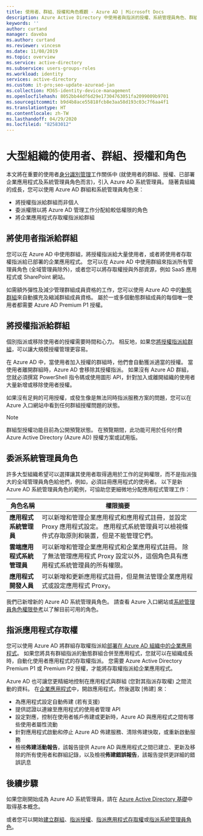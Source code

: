 ```yaml
---
title: 使用者、群組、授權和角色概觀 - Azure AD | Microsoft Docs
description: Azure Active Directory 中使用者與指派的授權、系統管理員角色、群組成員資格之間的關聯性
keywords: ''
author: curtand
manager: daveba
ms.author: curtand
ms.reviewer: vincesm
ms.date: 11/08/2019
ms.topic: overview
ms.service: active-directory
ms.subservice: users-groups-roles
ms.workload: identity
services: active-directory
ms.custom: it-pro;seo-update-azuread-jan
ms.collection: M365-identity-device-management
ms.openlocfilehash: 8052bb44df6d29e17304763051fa2099009b9701
ms.sourcegitcommit: b9d4b8ace55818fcb8e3aa58d193c03c7f6aa4f1
ms.translationtype: HT
ms.contentlocale: zh-TW
ms.lasthandoff: 04/29/2020
ms.locfileid: "82583012"
---
```

# <a name="users-groups-licensing-and-roles-for-large-organizations"></a>大型組織的使用者、群組、授權和角色

本文將在重要的使用者[身分識別管理](/azure/active-directory/fundamentals/identity-fundamentals?context=azure/active-directory/users-groups-roles/context/ugr-context)工作關係中 (就使用者的群組、授權、已部署企業應用程式及系統管理員角色而言)，引入 Azure AD 系統管理員。 隨著貴組織的成長，您可以使用 Azure AD 群組和系統管理員角色來：

* 將授權指派給群組而非個人
* 委派權限以將 Azure AD 管理工作分配給較低權限的角色
* 將企業應用程式存取權指派給群組

## <a name="assign-users-to-groups"></a>將使用者指派給群組

您可以在 Azure AD 中使用群組，將授權指派給大量使用者，或者將使用者存取權指派給已部署的企業應用程式。 您可以在 Azure AD 中使用群組來指派所有管理員角色 (全域管理員除外)，或者您可以將存取權授與外部資源，例如 SaaS 應用程式或 SharePoint 網站。

如需額外彈性及減少管理群組成員資格的工作，您可以使用 Azure AD 中的[動態群組](groups-create-rule.md)來自動擴充及縮減群組成員資格。 屬於一或多個動態群組成員的每個唯一使用者都需要 Azure AD Premium P1 授權。

## <a name="assign-licenses-to-groups"></a>將授權指派給群組

個別指派或移除使用者的授權需要時間和心力。 相反地，如果您[將授權指派給群組](/azure/active-directory/fundamentals/license-users-groups?context=azure/active-directory/users-groups-roles/context/ugr-context)，可以讓大規模授權管理更容易。

在 Azure AD 中，當使用者加入授權的群組時，他們會自動獲派適當的授權。 當使用者離開群組時，Azure AD 會移除其授權指派。 如果沒有 Azure AD 群組，您就必須撰寫 PowerShell 指令碼或使用圖形 API，針對加入或離開組織的使用者大量新增或移除使用者授權。

如果沒有足夠的可用授權，或發生像是無法同時指派服務方案的問題，您可以在 Azure 入口網站中看到任何群組授權問題的狀態。

>[!NOTE]
>群組型授權功能目前為公開預覽狀態。 在預覽期間，此功能可用於任何付費 Azure Active Directory (Azure AD) 授權方案或試用版。

## <a name="delegate-administrator-roles"></a>委派系統管理員角色

許多大型組織希望可以選擇讓其使用者取得適用於工作的足夠權限，而不是指派強大的全域管理員角色給他們，例如，必須註冊應用程式的使用者。 以下是新 Azure AD 系統管理員角色的範例，可協助您更細微地分配應用程式管理工作：

 角色名稱 | 權限摘要
 --------- | -------------------
 **應用程式系統管理員** | 可以新增和管理企業應用程式和應用程式註冊，並設定 Proxy 應用程式設定。 應用程式系統管理員可以檢視條件式存取原則和裝置，但是不能管理它們。
 **雲端應用程式系統管理員** | 可以新增和管理企業應用程式和企業應用程式註冊。 除了無法管理應用程式 Proxy 設定以外，這個角色具有應用程式系統管理員的所有權限。
**應用程式開發人員** | 可以新增和更新應用程式註冊，但是無法管理企業應用程式或設定應用程式 Proxy。

我們已新增新的 Azure AD 系統管理員角色。 請查看 Azure 入口網站或[系統管理員角色權限參考](directory-assign-admin-roles.md)以了解目前可用的角色。

## <a name="assign-app-access"></a>指派應用程式存取權

您可以使用 Azure AD 將群組存取權指派給[部署在 Azure AD 組織中的企業應用程式](/azure/active-directory/manage-apps/methods-for-assigning-users-and-groups?context=azure/active-directory/users-groups-roles/context/ugr-context)。 如果您將具有群組指派的動態群組合併至應用程式，您就可以在組織成長時，自動化使用者應用程式的存取權指派。 您需要 Azure Active Directory Premium P1 或 Premium P2 授權，才能將存取權指派給企業應用程式。

Azure AD 也可讓您更精細地控制在應用程式與群組 (您對其指派存取權) 之間流動的資料。 在[企業應用程式](https://portal.azure.com/#blade/Microsoft_AAD_IAM/StartboardApplicationsMenuBlade/AllApps)中，開啟應用程式，然後選取 [佈建]  來：

* 為應用程式設定自動佈建 (若有支援)
* 提供認證以連線至應用程式的使用者管理 API
* 設定對應，控制在使用者帳戶佈建或更新時，Azure AD 與應用程式之間有哪些使用者屬性流動
* 針對應用程式啟動和停止 Azure AD 佈建服務、清除佈建快取，或重新啟動服務
* 檢視**佈建活動報告**，該報告提供 Azure AD 與應用程式之間已建立、更新及移除的所有使用者和群組記錄，以及檢視**佈建錯誤報告**，該報告提供更詳細的錯誤訊息

## <a name="next-steps"></a>後續步驟

如果您剛開始成為 Azure AD 系統管理員，請在 [Azure Active Directory 基礎](https://docs.microsoft.com/azure/active-directory/fundamentals/index)中取得基本概念。

或者您可以開始[建立群組](/azure/active-directory/fundamentals/active-directory-groups-create-azure-portal?context=azure/active-directory/users-groups-roles/context/ugr-context)、[指派授權](/azure/active-directory/fundamentals/license-users-groups?context=azure/active-directory/users-groups-roles/context/ugr-context)、[指派應用程式存取權](/azure/active-directory/manage-apps/methods-for-assigning-users-and-groups?context=azure/active-directory/users-groups-roles/context/ugr-context)或[指派系統管理員角色](directory-assign-admin-roles.md)。
